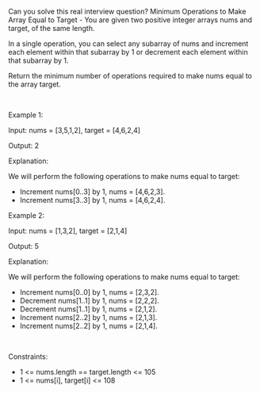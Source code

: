 Can you solve this real interview question? Minimum Operations to Make Array Equal to Target - You are given two positive integer arrays nums and target, of the same length.

In a single operation, you can select any subarray of nums and increment each element within that subarray by 1 or decrement each element within that subarray by 1.

Return the minimum number of operations required to make nums equal to the array target.

 

Example 1:

Input: nums = [3,5,1,2], target = [4,6,2,4]

Output: 2

Explanation:

We will perform the following operations to make nums equal to target:
- Increment nums[0..3] by 1, nums = [4,6,2,3].
- Increment nums[3..3] by 1, nums = [4,6,2,4].

Example 2:

Input: nums = [1,3,2], target = [2,1,4]

Output: 5

Explanation:

We will perform the following operations to make nums equal to target:
- Increment nums[0..0] by 1, nums = [2,3,2].
- Decrement nums[1..1] by 1, nums = [2,2,2].
- Decrement nums[1..1] by 1, nums = [2,1,2].
- Increment nums[2..2] by 1, nums = [2,1,3].
- Increment nums[2..2] by 1, nums = [2,1,4].

 

Constraints:

 * 1 <= nums.length == target.length <= 105
 * 1 <= nums[i], target[i] <= 108